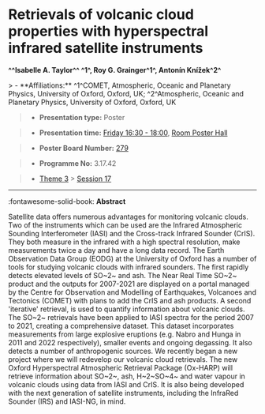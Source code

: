 # Retrievals of volcanic cloud properties with hyperspectral infrared satellite instruments

**^^Isabelle A. Taylor^^ ^1^, Roy G. Grainger^1^, Antonín Knížek^2^**

<!-- more -->> - **Affiliations:** ^1^COMET, Atmospheric, Oceanic and Planetary Physics, University of Oxford, Oxford, UK; ^2^Atmospheric, Oceanic and Planetary Physics, University of Oxford, Oxford, UK

> - **Presentation type:** Poster

> - **Presentation time:** [Friday 16:30 - 18:00](../sessions_comparison.md#__tabbed_4_6), [Room Poster Hall](../maps_venue.md#__tabbed_1_1)

> - **Poster Board Number:** [279](../map_poster_boards.md#friday)

> - **Programme No:** 3.17.42

> - [Theme 3](../theme3.md) > [Session 17](../sessions/session-3-17.md)

--- 

:fontawesome-solid-book: **Abstract**

Satellite data offers numerous advantages for monitoring volcanic clouds. Two of the instruments which can be used are the Infrared Atmospheric Sounding Interferometer (IASI) and the Cross-track Infrared Sounder (CrIS). They both measure in the infrared with a high spectral resolution, make measurements twice a day and have a long data record.
The Earth Observation Data Group (EODG) at the University of Oxford has a number of tools for studying volcanic clouds with infrared sounders. The first rapidly detects elevated levels of SO~2~ and ash. The Near Real Time SO~2~ product and the outputs for 2007-2021 are displayed on a portal managed by the Centre for Observation and Modelling of Earthquakes, Volcanoes and Tectonics (COMET) with plans to add the CrIS and ash products.
A second 'iterative' retrieval, is used to quantify information about volcanic clouds. The SO~2~ retrievals have been applied to IASI spectra for the period 2007 to 2021, creating a comprehensive dataset. This dataset incorporates measurements from large explosive eruptions (e.g. Nabro and Hunga in 2011 and 2022 respectively), smaller events and ongoing degassing. It also detects a number of anthropogenic sources.
We recently began a new project where we will redevelop our volcanic cloud retrievals. The new Oxford Hyperspectral Atmospheric Retrieval Package (Ox-HARP) will retrieve information about SO~2~, ash, H~2~SO~4~ and water vapour in volcanic clouds using data from IASI and CrIS. It is also being developed with the next generation of satellite instruments, including the InfraRed Sounder (IRS) and IASI-NG, in mind.

